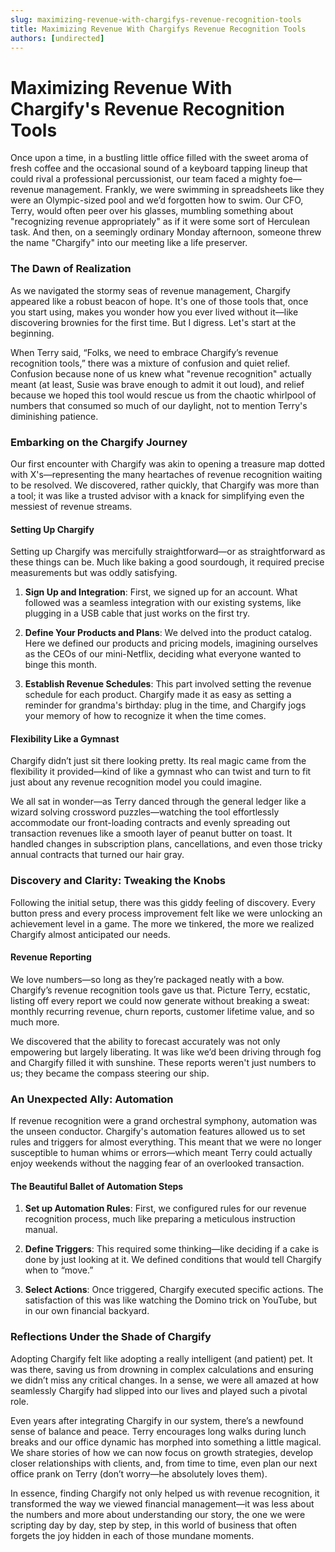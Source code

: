 ```yaml
---
slug: maximizing-revenue-with-chargifys-revenue-recognition-tools
title: Maximizing Revenue With Chargifys Revenue Recognition Tools
authors: [undirected]
---
```



# Maximizing Revenue With Chargify's Revenue Recognition Tools

Once upon a time, in a bustling little office filled with the sweet aroma of fresh coffee and the occasional sound of a keyboard tapping lineup that could rival a professional percussionist, our team faced a mighty foe—revenue management. Frankly, we were swimming in spreadsheets like they were an Olympic-sized pool and we’d forgotten how to swim. Our CFO, Terry, would often peer over his glasses, mumbling something about "recognizing revenue appropriately" as if it were some sort of Herculean task. And then, on a seemingly ordinary Monday afternoon, someone threw the name "Chargify" into our meeting like a life preserver.

### The Dawn of Realization

As we navigated the stormy seas of revenue management, Chargify appeared like a robust beacon of hope. It's one of those tools that, once you start using, makes you wonder how you ever lived without it—like discovering brownies for the first time. But I digress. Let's start at the beginning.

When Terry said, “Folks, we need to embrace Chargify’s revenue recognition tools,” there was a mixture of confusion and quiet relief. Confusion because none of us knew what "revenue recognition" actually meant (at least, Susie was brave enough to admit it out loud), and relief because we hoped this tool would rescue us from the chaotic whirlpool of numbers that consumed so much of our daylight, not to mention Terry's diminishing patience.

### Embarking on the Chargify Journey

Our first encounter with Chargify was akin to opening a treasure map dotted with X's—representing the many heartaches of revenue recognition waiting to be resolved. We discovered, rather quickly, that Chargify was more than a tool; it was like a trusted advisor with a knack for simplifying even the messiest of revenue streams. 

#### Setting Up Chargify

Setting up Chargify was mercifully straightforward—or as straightforward as these things can be. Much like baking a good sourdough, it required precise measurements but was oddly satisfying.

1. **Sign Up and Integration**: First, we signed up for an account. What followed was a seamless integration with our existing systems, like plugging in a USB cable that just works on the first try.

2. **Define Your Products and Plans**: We delved into the product catalog. Here we defined our products and pricing models, imagining ourselves as the CEOs of our mini-Netflix, deciding what everyone wanted to binge this month.

3. **Establish Revenue Schedules**: This part involved setting the revenue schedule for each product. Chargify made it as easy as setting a reminder for grandma's birthday: plug in the time, and Chargify jogs your memory of how to recognize it when the time comes.

#### Flexibility Like a Gymnast

Chargify didn’t just sit there looking pretty. Its real magic came from the flexibility it provided—kind of like a gymnast who can twist and turn to fit just about any revenue recognition model you could imagine. 

We all sat in wonder—as Terry danced through the general ledger like a wizard solving crossword puzzles—watching the tool effortlessly accommodate our front-loading contracts and evenly spreading out transaction revenues like a smooth layer of peanut butter on toast. It handled changes in subscription plans, cancellations, and even those tricky annual contracts that turned our hair gray.

### Discovery and Clarity: Tweaking the Knobs

Following the initial setup, there was this giddy feeling of discovery. Every button press and every process improvement felt like we were unlocking an achievement level in a game. The more we tinkered, the more we realized Chargify almost anticipated our needs.

#### Revenue Reporting

We love numbers—so long as they’re packaged neatly with a bow. Chargify’s revenue recognition tools gave us that. Picture Terry, ecstatic, listing off every report we could now generate without breaking a sweat: monthly recurring revenue, churn reports, customer lifetime value, and so much more.

We discovered that the ability to forecast accurately was not only empowering but largely liberating. It was like we’d been driving through fog and Chargify filled it with sunshine. These reports weren't just numbers to us; they became the compass steering our ship.

### An Unexpected Ally: Automation 

If revenue recognition were a grand orchestral symphony, automation was the unseen conductor. Chargify's automation features allowed us to set rules and triggers for almost everything. This meant that we were no longer susceptible to human whims or errors—which meant Terry could actually enjoy weekends without the nagging fear of an overlooked transaction.

#### The Beautiful Ballet of Automation Steps

1. **Set up Automation Rules**: First, we configured rules for our revenue recognition process, much like preparing a meticulous instruction manual.

2. **Define Triggers**: This required some thinking—like deciding if a cake is done by just looking at it. We defined conditions that would tell Chargify when to “move.”

3. **Select Actions**: Once triggered, Chargify executed specific actions. The satisfaction of this was like watching the Domino trick on YouTube, but in our own financial backyard.

### Reflections Under the Shade of Chargify

Adopting Chargify felt like adopting a really intelligent (and patient) pet. It was there, saving us from drowning in complex calculations and ensuring we didn’t miss any critical changes. In a sense, we were all amazed at how seamlessly Chargify had slipped into our lives and played such a pivotal role.

Even years after integrating Chargify in our system, there’s a newfound sense of balance and peace. Terry encourages long walks during lunch breaks and our office dynamic has morphed into something a little magical. We share stories of how we can now focus on growth strategies, develop closer relationships with clients, and, from time to time, even plan our next office prank on Terry (don’t worry—he absolutely loves them).

In essence, finding Chargify not only helped us with revenue recognition, it transformed the way we viewed financial management—it was less about the numbers and more about understanding our story, the one we were scripting day by day, step by step, in this world of business that often forgets the joy hidden in each of those mundane moments.